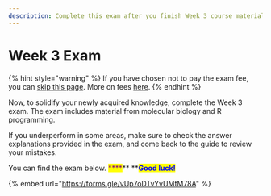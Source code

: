 ```yaml
---
description: Complete this exam after you finish Week 3 course material.
---
```


# Week 3 Exam

{% hint style="warning" %}
If you have chosen not to pay the exam fee, you can [skip this page](broken-reference). More on fees [here](https://abi.am/education/omicss-guide-2021/).
{% endhint %}

Now, to solidify your newly acquired knowledge, complete the Week 3 exam. The exam includes material from molecular biology and R programming.

If you underperform in some areas, make sure to check the answer explanations provided in the exam, and come back to the guide to review your mistakes.&#x20;

You can find the exam below. <mark style="color:purple;">****</mark>** **<mark style="color:blue;">**Good luck!**</mark>

{% embed url="https://forms.gle/vUp7oDTvYvUMtM78A" %}

